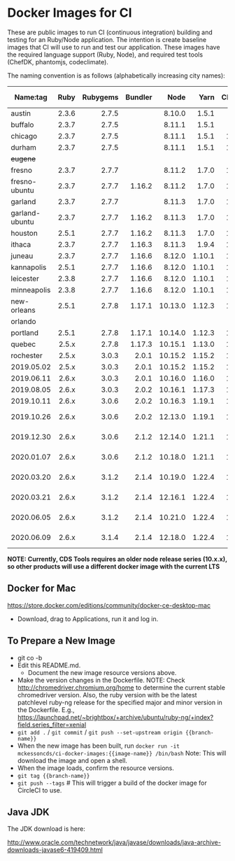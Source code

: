 Docker Images for CI
====================

These are public images to run CI (continuous integration) building and testing for an Ruby/Node application. The intention is create baseline images that CI will use to run and test our application. These images have the required language support (Ruby, Node), and required test tools (ChefDK, phantomjs, codeclimate).

The naming convention is as follows (alphabetically increasing city names):

| Name:tag       | Ruby  | Rubygems | Bundler |  Node   |  Yarn  | ChefDK | JavaJDK | chromedriver  | Git Repos  |
|----------------|------:|---------:|--------:|--------:|-------:|-------:|--------:|--------------:|-----------:|
| austin         | 2.3.6 |   2.7.5  |         | 8.10.0  |  1.5.1 |  1.6.1 |         |               |            |
| buffalo        | 2.3.7 |   2.7.5  |         | 8.11.1  |  1.5.1 |  1.6.1 |         |               |            |
| chicago        | 2.3.7 |   2.7.5  |         | 8.11.1  |  1.5.1 | 1.6.11 |         |               |            |
| durham         | 2.3.7 |   2.7.5  |         | 8.11.1  |  1.5.1 | 1.6.11 |  6u45   |               |            |
| ~~eugene~~     |       |          |         |         |        |        |         |               |            |
| fresno         | 2.3.7 |   2.7.7  |         | 8.11.2  |  1.7.0 | 1.6.11 |  6u45   |               |            |
| fresno-ubuntu  | 2.3.7 |   2.7.7  |  1.16.2 | 8.11.2  |  1.7.0 | 1.6.11 |  6u45   |               |            |
| garland        | 2.3.7 |   2.7.7  |         | 8.11.3  |  1.7.0 | 1.6.11 |  6u45   |               |            |
| garland-ubuntu | 2.3.7 |   2.7.7  |  1.16.2 | 8.11.3  |  1.7.0 | 1.6.11 |  6u45   |               |            |
| houston        | 2.5.1 |   2.7.7  |  1.16.2 | 8.11.3  |  1.7.0 | 1.6.11 |  6u45   |               |            |
| ithaca         | 2.3.7 |   2.7.7  |  1.16.3 | 8.11.3  |  1.9.4 | 1.6.11 |  6u45   |               |            |
| juneau         | 2.3.7 |   2.7.7  |  1.16.6 | 8.12.0  | 1.10.1 | 1.6.11 |  6u45   |               |            |
| kannapolis     | 2.5.1 |   2.7.7  |  1.16.6 | 8.12.0  | 1.10.1 | 1.6.11 |  6u45   |               |            |
| leicester      | 2.3.8 |   2.7.7  |  1.16.6 | 8.12.0  | 1.10.1 | 1.6.11 |  6u45   |               |            |
| minneapolis    | 2.3.8 |   2.7.7  |  1.16.6 | 8.12.0  | 1.10.1 | 1.6.11 |  6u45   |               |            |
| new-orleans    | 2.5.1 |   2.7.8  |  1.17.1 | 10.13.0 | 1.12.3 | 1.6.11 |  6u45   |               |            |
| orlando        |       |          |         |         |        |        |         |               |            |
| portland       | 2.5.1 |   2.7.8  |  1.17.1 | 10.14.0 | 1.12.3 | 1.6.11 |  6u45   |               |            |
| quebec         | 2.5.x |   2.7.8  |  1.17.3 | 10.15.1 | 1.13.0 | 1.6.11 |  6u45   |     2.46      |            |
| rochester      | 2.5.x |   3.0.3  |   2.0.1 | 10.15.2 | 1.15.2 | 1.6.11 |  6u45   | 73.0.3683.68  |            |
| 2019.05.02     | 2.5.x |   3.0.3  |   2.0.1 | 10.15.2 | 1.15.2 | 1.6.11 |  6u45   | 74.0.3729.6   |            |
| 2019.06.11     | 2.6.x |   3.0.3  |   2.0.1 | 10.16.0 | 1.16.0 | 1.6.11 |  6u45   | 75.0.3770.8   |            |
| 2019.08.05     | 2.6.x |   3.0.3  |   2.0.2 | 10.16.1 | 1.17.3 | 1.6.11 |  6u45   | 76.0.3809.68  |            |
| 2019.10.11     | 2.6.x |   3.0.6  |   2.0.2 | 10.16.3 | 1.19.1 | 1.6.11 |  6u45   | 77.0.3865.40  |            |
| 2019.10.26     | 2.6.x |   3.0.6  |   2.0.2 | 12.13.0 | 1.19.1 | 1.6.11 |  6u45   | 78.0.3904.70  | cvp, quill |
| 2019.12.30     | 2.6.x |   3.0.6  |   2.1.2 | 12.14.0 | 1.21.1 | 1.6.11 |  6u45   | 79.0.3945.36  | cvp, quill |
| 2020.01.07     | 2.6.x |   3.0.6  |   2.1.2 | 10.18.0 | 1.21.1 | 1.6.11 |  6u45   | 79.0.3945.36  | cds-tools  |
| 2020.03.20     | 2.6.x |   3.1.2  |   2.1.4 | 10.19.0 | 1.22.4 | 1.6.11 |  6u45   | 80.0.3987.106 | cds-tools  |
| 2020.03.21     | 2.6.x |   3.1.2  |   2.1.4 | 12.16.1 | 1.22.4 | 1.6.11 |  6u45   | 80.0.3987.106 | cvp, quill |
| 2020.06.05     | 2.6.x |   3.1.2  |   2.1.4 | 10.21.0 | 1.22.4 | 1.6.11 |  6u45   | 83.0.4103.39  | cds-tools  |
| 2020.06.09     | 2.6.x |   3.1.4  |   2.1.4 | 12.18.0 | 1.22.4 | 1.6.11 |  6u45   | 83.0.4103.39  | cvp, quill |

**NOTE:  Currently, CDS Tools requires an older node release series (10.x.x), so other products will use a different docker image with the current LTS**


Docker for Mac
--------------

https://store.docker.com/editions/community/docker-ce-desktop-mac

- Download, drag to Applications, run it and log in.


To Prepare a New Image
----------------------

- git co -b <current date>
- Edit this README.md.
  - Document the new image resource versions above.
- Make the version changes in the Dockerfile.  NOTE: Check http://chromedriver.chromium.org/home to determine the current stable chromedriver version.  Also, the ruby version with be the latest patchlevel ruby-ng release for the specified major and minor version in the Dockerfile. E.g., https://launchpad.net/~brightbox/+archive/ubuntu/ruby-ng/+index?field.series_filter=xenial
- `git add .` / `git commit` / `git push --set-upstream origin {{branch-name}}`
- When the new image has been built, run `docker run -it mckessoncds/ci-docker-images:{{image-name}} /bin/bash`
  Note: This will download the image and open a shell.
- When the image loads, confirm the resource versions.
- `git tag {{branch-name}}`
- `git push --tags` # This will trigger a build of the docker image for CircleCI to use.


Java JDK
--------

The JDK download is here:

http://www.oracle.com/technetwork/java/javase/downloads/java-archive-downloads-javase6-419409.html
